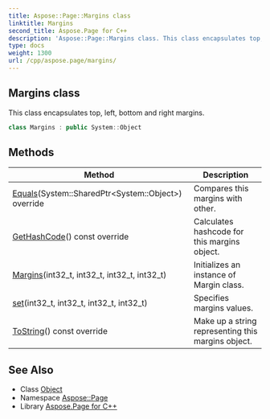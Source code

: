 ```yaml
---
title: Aspose::Page::Margins class
linktitle: Margins
second_title: Aspose.Page for C++
description: 'Aspose::Page::Margins class. This class encapsulates top, left, bottom and right margins in C++.'
type: docs
weight: 1300
url: /cpp/aspose.page/margins/
---
```

## Margins class


This class encapsulates top, left, bottom and right margins.

```cpp
class Margins : public System::Object
```

## Methods

| Method | Description |
| --- | --- |
| [Equals](./equals/)(System::SharedPtr\<System::Object\>) override | Compares this margins with other. |
| [GetHashCode](./gethashcode/)() const override | Calculates hashcode for this margins object. |
| [Margins](./margins/)(int32_t, int32_t, int32_t, int32_t) | Initializes an instance of Margin class. |
| [set](./set/)(int32_t, int32_t, int32_t, int32_t) | Specifies margins values. |
| [ToString](./tostring/)() const override | Make up a string representing this margins object. |
## See Also

* Class [Object](../../system/object/)
* Namespace [Aspose::Page](../)
* Library [Aspose.Page for C++](../../)
